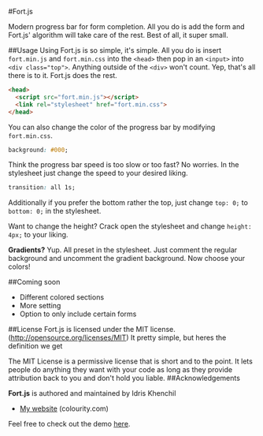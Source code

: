 #Fort.js

Modern progress bar for form completion.
All you do is add the form and Fort.js' algorithm will take care of the rest. Best of all, it super small. 

##Usage
Using Fort.js is so simple, it's simple. All you do is insert `fort.min.js` and  `fort.min.css` into the `<head>` then pop in an `<input>` into `<div class="top">`. Anything outside of the `<div>` won't count. Yep, that's all there is to it. Fort.js does the rest.
```html
<head>
  <script src="fort.min.js"></script>
  <link rel="stylesheet" href="fort.min.css">
</head>
```

You can also change the color of the progress bar by modifying `fort.min.css`.
```css
background: #000;
```
Think the progress bar speed is too slow or too fast? No worries. In the stylesheet just change the speed to your desired liking.
```css
transition: all 1s;
```
Additionally if you prefer the bottom rather the top, just change `top: 0;` to `bottom: 0;` in the stylesheet.

Want to change the height? Crack open the stylesheet and change `height: 4px;` to your liking.


**Gradients?**
Yup. All preset in the stylesheet. Just comment the regular background and uncomment the gradient background. Now choose your colors!

##Coming soon
 * Different colored sections
 * More setting
 * Option to only include certain forms

##License
Fort.js is licensed under the MIT license.(http://opensource.org/licenses/MIT)
It pretty simple, but heres the definition we get

The MIT License is a permissive license that is short and to the point. It lets people do anything they want with your code as long as they provide attribution back to you and don't hold you liable.
##Acknowledgements

**Fort.js** is authored and maintained by Idris Khenchil


 * [My website](http://colourity.com) (colourity.com)


Feel free to check out the demo [here](http://colourity.github.io/).
